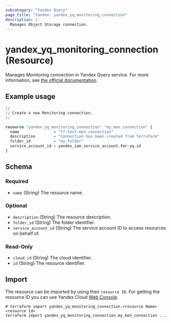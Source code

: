 ```yaml
---
subcategory: "Yandex Query"
page_title: "Yandex: yandex_yq_monitoring_connection"
description: |-
  Manages Object Storage connection.
---
```


# yandex_yq_monitoring_connection (Resource)

Manages Monitoring connection in Yandex Query service. For more information, see [the official documentation](https://yandex.cloud/docs/query/concepts/glossary#connection).

## Example usage

```terraform
//
// Create a new Monitoring connection.
//

resource "yandex_yq_monitoring_connection" "my_mon_connection" {
  name               = "tf-test-mon-connection"
  description        = "Connection has been created from Terraform"
  folder_id          = "my_folder"
  service_account_id = yandex_iam_service_account.for-yq.id
}
```

<!-- schema generated by tfplugindocs -->
## Schema

### Required

- `name` (String) The resource name.

### Optional

- `description` (String) The resource description.
- `folder_id` (String) The folder identifier.
- `service_account_id` (String) The service account ID to access resources on behalf of.

### Read-Only

- `cloud_id` (String) The cloud identifier.
- `id` (String) The resource identifier.

## Import

The resource can be imported by using their `resource ID`. For getting the resource ID you can use Yandex Cloud [Web Console](https://console.yandex.cloud).

```shell
# terraform import yandex_yq_monitoring_connection.<resource Name> <resource Id>
terraform import yandex_yq_monitoring_connection.my_mon_connection ...
```
